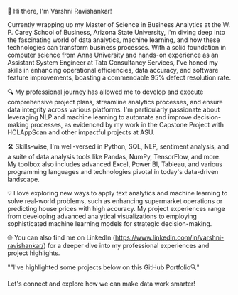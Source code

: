 
👋 Hi there, I'm Varshni Ravishankar!

Currently wrapping up my Master of Science in Business Analytics at the W. P. Carey School of Business, Arizona State University, I'm diving deep into the fascinating world of data analytics, machine learning, and how these technologies can transform business processes. With a solid foundation in computer science from Anna University and hands-on experience as an Assistant System Engineer at Tata Consultancy Services, I've honed my skills in enhancing operational efficiencies, data accuracy, and software feature improvements, boasting a commendable 95% defect resolution rate.

🔍 My professional journey has allowed me to develop and execute comprehensive project plans, streamline analytics processes, and ensure data integrity across various platforms. I'm particularly passionate about leveraging NLP and machine learning to automate and improve decision-making processes, as evidenced by my work in the Capstone Project with HCLAppScan and other impactful projects at ASU.

🛠 Skills-wise, I'm well-versed in Python, SQL, NLP, sentiment analysis, and a suite of data analysis tools like Pandas, NumPy, TensorFlow, and more. My toolbox also includes advanced Excel, Power BI, Tableau, and various programming languages and technologies pivotal in today's data-driven landscape.

💡 I love exploring new ways to apply text analytics and machine learning to solve real-world problems, such as enhancing supermarket operations or predicting house prices with high accuracy. My project experiences range from developing advanced analytical visualizations to employing sophisticated machine learning models for strategic decision-making.

🌐 You can also find me on LinkedIn (https://www.linkedin.com/in/varshni-ravishankar/) for a deeper dive into my professional experiences and project highlights.

""I've highlighted some projects below on this GitHub Portfolio🔍"

Let's connect and explore how we can make data work smarter!


